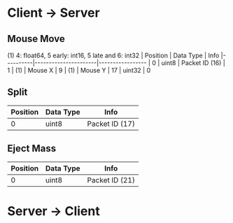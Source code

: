 # Client -> Server

## Mouse Move
(1) 4: float64, 5 early: int16, 5 late and 6: int32
| Position | Data Type            | Info
|----------|----------------------|-----------------
| 0        | uint8                | Packet ID (16)
| 1        | (1)                  | Mouse X
| 9        | (1)                  | Mouse Y
| 17       | uint32               | 0

## Split
| Position | Data Type | Info
|----------|-----------|-----------------
| 0        | uint8     | Packet ID (17)

## Eject Mass
| Position | Data Type | Info
|----------|-----------|-----------------
| 0        | uint8     | Packet ID (21)

# Server -> Client
